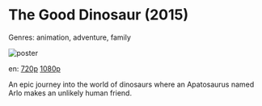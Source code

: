 # The Good Dinosaur (2015)

Genres: animation, adventure, family

![poster](http://image.tmdb.org/t/p/w500/2ZckiMTfSkCep2JTtZbr73tnQbN.jpg)

en:
  [720p](magnet:?xt=urn:btih:C2C7423D6AA2CA7E5575F7CA4E517028A1DD75E1&tr=udp://glotorrents.pw:6969/announce&tr=udp://tracker.opentrackr.org:1337/announce&tr=udp://torrent.gresille.org:80/announce&tr=udp://tracker.openbittorrent.com:80&tr=udp://tracker.coppersurfer.tk:6969&tr=udp://tracker.leechers-paradise.org:6969&tr=udp://p4p.arenabg.ch:1337&tr=udp://tracker.internetwarriors.net:1337)
  [1080p](magnet:?xt=urn:btih:1F6BF1BDA08EC966D39279A30D0A0C325706B69E&tr=udp://glotorrents.pw:6969/announce&tr=udp://tracker.opentrackr.org:1337/announce&tr=udp://torrent.gresille.org:80/announce&tr=udp://tracker.openbittorrent.com:80&tr=udp://tracker.coppersurfer.tk:6969&tr=udp://tracker.leechers-paradise.org:6969&tr=udp://p4p.arenabg.ch:1337&tr=udp://tracker.internetwarriors.net:1337)
  


An epic journey into the world of dinosaurs where an Apatosaurus named Arlo makes an unlikely human friend.